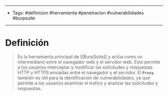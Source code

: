 -------------
- Tags: #definicion #herramienta #penetracion #vulnerabilidades #burpsuite
----------------------------
# Definición

> Es la herramienta principal de [[BurpSuite]] y actúa como un intermediario entre el navegador web y el servidor web. Esto permite a los usuarios interceptar y modificar las solicitudes y respuestas HTTP y HTTPS enviadas entre el navegador y el servidor. El **`Proxy`** también es útil para la identificación de vulnerabilidades, ya que permite a los usuarios examinar el trafico y analizar las solicitudes y respuestas.

